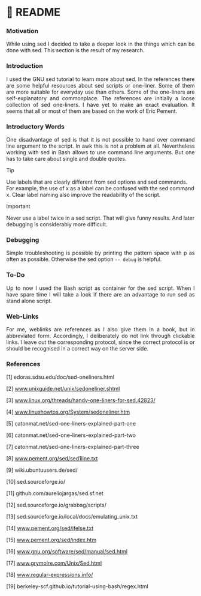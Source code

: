 # :floppy_disk: README

### Motivation

<p align="justify">While using sed I decided to take a deeper look in the things which can be done with sed. This section is the result of my research.</p>

### Introduction

<p align="justify">I used the GNU sed tutorial to learn more about sed. In the references there are some helpful resources about sed scripts or one-liner. Some of them are more suitable for everyday use than others. Some of the one-liners are self-explanatory and commonplace. The references are initially a loose collection of sed one-liners. I have yet to make an exact evaluation. It seems that all or most of them are based on the work of Eric Pement.</p> 

### Introductory Words

<p align="justify">One disadvantage of sed is that it is not possible to hand over command line argument to the script. In awk this is not a problem at all. Nevertheless working with sed in Bash allows to use command line arguments. But one has to take care about single and double quotes.</p> 

> [!TIP]
> Use labels that are clearly different from sed options and sed commands. For example, the use of x as a label can be confused with the sed command x. Clear label naming also improve the readability of the script.

> [!IMPORTANT]
> Never use a label twice in a sed script. That will give funny results. And later debugging is considerably more difficult.

### Debugging

<p align="justify">Simple troubleshooting is possible by printing the pattern space with p as often as possible. Otherwise the sed option <code>--&emsp;debug</code> is helpful.</p> 


### To-Do

<p align="justify">Up to now I used the Bash script as container for the sed script. When I have spare time I will take a look if there are an advantage to run sed as stand alone script.</p> 


### Web-Links

<p align="justify">For me, weblinks are references as I also give them in a book, but in abbreviated form. Accordingly, I deliberately do not link through clickable links. I leave out the corresponding protocol, since the correct protocol is or should be recognised in a correct way on the server side.</p>

### References

[1]  &#8203;edoras.sdsu.edu/doc/sed-oneliners.html

[2]  &#8203;www.unixguide.net/unix/sedoneliner.shtml

[3]  &#8203;www.linux.org/threads/handy-one-liners-for-sed.42823/

[4]  &#8203;www.linuxhowtos.org/System/sedoneliner.htm

[5]  &#8203;catonmat.net/sed-one-liners-explained-part-one

[6]  &#8203;catonmat.net/sed-one-liners-explained-part-two

[7]  &#8203;catonmat.net/sed-one-liners-explained-part-three

[8]  &#8203;www.pement.org/sed/sed1line.txt

[9]   &#8203;wiki.ubuntuusers.de/sed/

[10]  &#8203;sed.sourceforge.io/

[11]  &#8203;github.com/aureliojargas/sed.sf.net

[12]  &#8203;sed.sourceforge.io/grabbag/scripts/

[13]  &#8203;sed.sourceforge.io/local/docs/emulating_unix.txt

[14]  &#8203;www.pement.org/sed/ifelse.txt

[15]  &#8203;www.pement.org/sed/index.htm

[16]    &#8203;www.gnu.org/software/sed/manual/sed.html

[17]    &#8203;www.grymoire.com/Unix/Sed.html

[18]  &#8203;www.regular-expressions.info/

[19]  &#8203;berkeley-scf.github.io/tutorial-using-bash/regex.html


  

